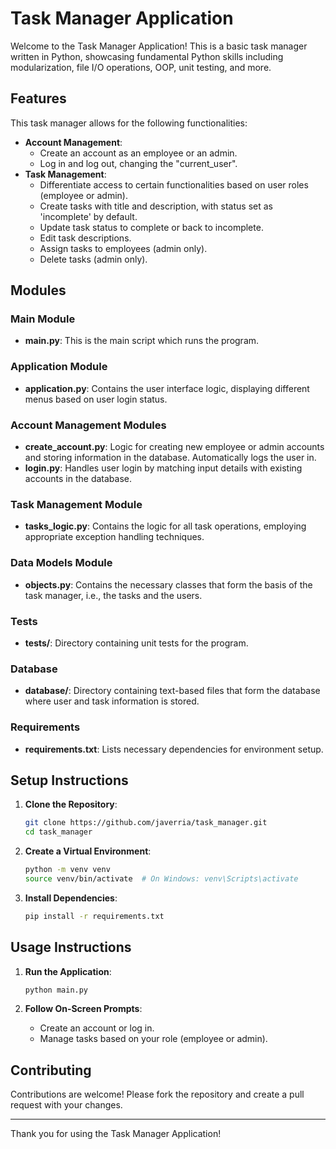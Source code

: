 # Task Manager Application

Welcome to the Task Manager Application! This is a basic task manager written in Python, showcasing fundamental Python skills including modularization, file I/O operations, OOP, unit testing, and more.

## Features

This task manager allows for the following functionalities:
- **Account Management**:
  - Create an account as an employee or an admin.
  - Log in and log out, changing the "current_user".
- **Task Management**:
  - Differentiate access to certain functionalities based on user roles (employee or admin).
  - Create tasks with title and description, with status set as 'incomplete' by default.
  - Update task status to complete or back to incomplete.
  - Edit task descriptions.
  - Assign tasks to employees (admin only).
  - Delete tasks (admin only).

## Modules

### Main Module
- **main.py**: This is the main script which runs the program.

### Application Module
- **application.py**: Contains the user interface logic, displaying different menus based on user login status.

### Account Management Modules
- **create_account.py**: Logic for creating new employee or admin accounts and storing information in the database. Automatically logs the user in.
- **login.py**: Handles user login by matching input details with existing accounts in the database.

### Task Management Module
- **tasks_logic.py**: Contains the logic for all task operations, employing appropriate exception handling techniques.

### Data Models Module
- **objects.py**: Contains the necessary classes that form the basis of the task manager, i.e., the tasks and the users.

### Tests
- **tests/**: Directory containing unit tests for the program.

### Database
- **database/**: Directory containing text-based files that form the database where user and task information is stored.

### Requirements
- **requirements.txt**: Lists necessary dependencies for environment setup.

## Setup Instructions

1. **Clone the Repository**:
    ```sh
    git clone https://github.com/javerria/task_manager.git
    cd task_manager
    ```

2. **Create a Virtual Environment**:
    ```sh
    python -m venv venv
    source venv/bin/activate  # On Windows: venv\Scripts\activate
    ```

3. **Install Dependencies**:
    ```sh
    pip install -r requirements.txt
    ```

## Usage Instructions

1. **Run the Application**:
    ```sh
    python main.py
    ```

2. **Follow On-Screen Prompts**:
    - Create an account or log in.
    - Manage tasks based on your role (employee or admin).

## Contributing

Contributions are welcome! Please fork the repository and create a pull request with your changes.

---

Thank you for using the Task Manager Application!
